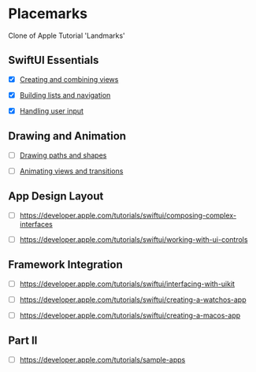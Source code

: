 # Placemarks
Clone of Apple Tutorial 'Landmarks'

## SwiftUI Essentials
- [x] [Creating and combining views](https://developer.apple.com/tutorials/swiftui/creating-and-combining-views)

- [x] [Building lists and navigation](https://developer.apple.com/tutorials/swiftui/building-lists-and-navigation)

- [x] [Handling user input](https://developer.apple.com/tutorials/swiftui/handling-user-input)

## Drawing and Animation
- [ ] [Drawing paths and shapes](https://developer.apple.com/tutorials/swiftui/drawing-paths-and-shapes)

- [ ] [Animating views and transitions](https://developer.apple.com/tutorials/swiftui/animating-views-and-transitions)

## App Design Layout
- [ ] https://developer.apple.com/tutorials/swiftui/composing-complex-interfaces

- [ ] https://developer.apple.com/tutorials/swiftui/working-with-ui-controls

## Framework Integration
- [ ] https://developer.apple.com/tutorials/swiftui/interfacing-with-uikit

- [ ] https://developer.apple.com/tutorials/swiftui/creating-a-watchos-app

- [ ] https://developer.apple.com/tutorials/swiftui/creating-a-macos-app


## Part II
- [ ] https://developer.apple.com/tutorials/sample-apps
